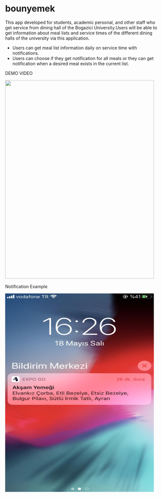 # bounyemek

This app developed for students, academic personal, and other staff who get service from dining hall of the Bogazici University.Users will be able to get information about meal lists and service times of the different dining halls of the university via this application.

- Users can get meal list information daily on service time with notifications.
- Users can choose if they get notification for all meals or they can get notification when a desired meal exists in the current list.

DEMO VIDEO

<img src="https://github.com/serhatyigit/bounyemek/blob/main/demo%20video.gif" width="480" height="640">

Notification Example

<img src="https://github.com/serhatyigit/bounyemek/blob/main/notification%20example.png" width="480" height="640">



